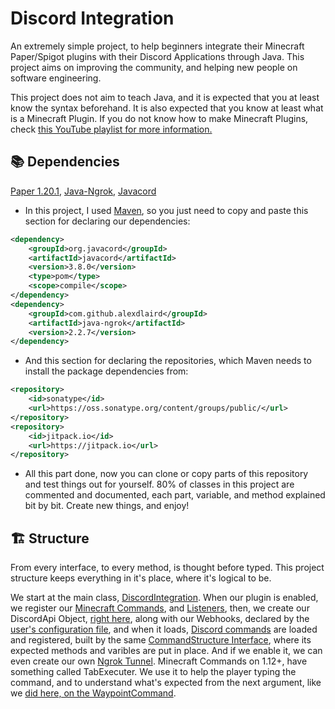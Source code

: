# Discord Integration
An extremely simple project, to help beginners integrate their Minecraft Paper/Spigot plugins with their Discord Applications through Java. This project aims on improving the community, and helping new people on software engineering.

This project does not aim to teach Java, and it is expected that you at least know the syntax beforehand. It is also expected that you know at least what is a Minecraft Plugin. If you do not know how to make Minecraft Plugins, check [this YouTube playlist for more information.](https://www.youtube.com/watch?v=HqxcyK_YgOE)

## 📚 Dependencies
[Paper 1.20.1](https://papermc.io/downloads), [Java-Ngrok](https://github.com/alexdlaird/java-ngrok), [Javacord](https://javacord.org/wiki/)

- In this project, I used [Maven](https://maven.apache.org/), so you just need to copy and paste this section for declaring our dependencies:

```xml
<dependency>
    <groupId>org.javacord</groupId>
    <artifactId>javacord</artifactId>
    <version>3.8.0</version>
    <type>pom</type>
    <scope>compile</scope>
</dependency>
<dependency>
    <groupId>com.github.alexdlaird</groupId>
    <artifactId>java-ngrok</artifactId>
    <version>2.2.7</version>
</dependency> 
```
- And this section for declaring the repositories, which Maven needs to install the package dependencies from:
```xml
<repository>
    <id>sonatype</id>
    <url>https://oss.sonatype.org/content/groups/public/</url>
</repository>
<repository>
    <id>jitpack.io</id>
    <url>https://jitpack.io</url>
</repository>
```

- All this part done, now you can clone or copy parts of this repository and test things out for yourself. 80% of classes in this project are commented and documented, each part, variable, and method explained bit by bit. Create new things, and enjoy!

## 🏗️ Structure
From every interface, to every method, is thought before typed. This project structure keeps everything in it's place, where it's logical to be.

We start at the main class, [DiscordIntegration](src/main/java/org/karbox/dev/DiscordIntegration.java). When our plugin is enabled, we register our [Minecraft Commands](src/main/java/org/karbox/dev/minecraftcommands), and [Listeners](src/main/java/org/karbox/dev/listeners), then, we create our DiscordApi Object, [right here](src/main/java/org/karbox/dev/DiscordBuilder.java), along with our Webhooks, declared by the [user's configuration file](src/main/resources/config.yml), and when it loads, [Discord commands](src/main/java/org/karbox/dev/discordcommands) are loaded and registered, built by the same [CommandStructure Interface](src/main/java/org/karbox/dev/discordcommands/CommandStructure.java), where its expected methods and varibles are put in place. And if we enable it, we can even create our own [Ngrok Tunnel](src/main/java/org/karbox/dev/connection/AutoNgrok.java). Minecraft Commands on 1.12+, have something called TabExecuter. We use it to help the player typing the command, and to understand what's expected from the next argument, like we [did here, on the WaypointCommand](src/main/java/org/karbox/dev/minecraftcommands/WaypointCommand.java).